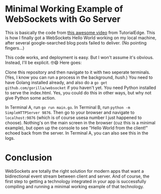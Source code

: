 # Minimal Working Example of WebSockets with Go Server

This is basically the code from [this awesome video](https://www.youtube.com/watch?v=dniVs0xKYKk&t=317s) from TutorialEdge. This is how I finally got a WebSockets Hello World working on my local machine, after several google-searched blog posts failed to deliver. (No pointing fingers...)

This code works, and deployment is easy. But I won't assume it's obvious. Instead, I'll be explicit. 🤓😄 Here goes:

Clone this repository and then navigate to it with two seperate terminals. (Yes, I know you can run a process in the background, *hush*.) You need to have Golang installed already, and also do a `go get github.com/gorilla/websocket` if you haven't yet. You need Python installed to serve the index.html. Yes, you could do this in other ways, but why not give Python some action.

In Terminal A, run `go run main.go`. In Terminal B, run `python -m SimpleHTTPServer 9876`. Then go to your browser and navigate to `localhost:9876` (which is of course usesa number I just happened to choose). Nothing's on the main screen in the browser (cuz this is a minimal example), but open up the console to see "Hello World from the client!" echoed back from the server. In Terminal A, you can also see this in the logs.

# Conclusion

WebSockets are totally the right solution for modern apps that want a bidirectional event stream between client and server. And of course, the first step to getting a technology integrated in your app is successfully compiling and running a minimal working example of that technology.
